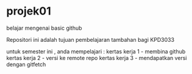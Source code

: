 # projek01
belajar mengenai basic github

Repositori ini adalah tujuan pembelajaran tambahan bagi KPD3033

untuk semester ini , anda mempelajari :
kertas kerja 1 - membina github
kertas kerja 2 - versi ke remote repo
kertas kerja 3 - mendapatkan versi dengan gitfetch
